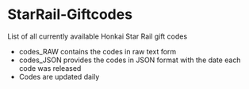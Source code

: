 # StarRail-Giftcodes
List of all currently available Honkai Star Rail gift codes
- codes_RAW contains the codes in raw text form
- codes_JSON provides the codes in JSON format with the date each code was released
- Codes are updated daily
